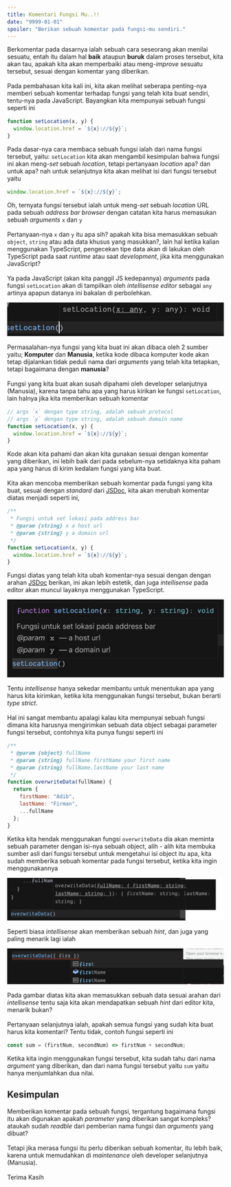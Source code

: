 ```yaml
---
title: Komentari Fungsi Mu..!!
date: "9999-01-01"
spoiler: "Berikan sebuah komentar pada fungsi-mu sendiri."
---
```


Berkomentar pada dasarnya ialah sebuah cara seseorang akan menilai sesuatu, entah itu dalam hal **baik** ataupun **buruk** dalam proses tersebut, kita akan tau, apakah kita akan memperbaiki atau meng-_improve_ sesuatu tersebut, sesuai dengan komentar yang diberikan.
\
\
Pada pembahasan kita kali ini, kita akan melihat seberapa penting-nya memberi sebuah komentar terhadap fungsi yang telah kita buat sendiri, tentu-nya pada JavaScript. Bayangkan kita mempunyai sebuah fungsi seperti ini

```js
function setLocation(x, y) {
  window.location.href = `${x}://${y}`;
}
```

Pada dasar-nya cara membaca sebuah fungsi ialah dari nama fungsi tersebut, yaitu: `setLocation` kita akan mengambil kesimpulan bahwa fungsi ini akan meng-_set_ sebuah _location_, tetapi pertanyaan _location_ apa? dan untuk apa? nah untuk selanjutnya kita akan melihat isi dari fungsi tersebut yaitu

```js
window.location.href = `${x}://${y}`;
```

Oh, ternyata fungsi tersebut ialah untuk meng-_set_ sebuah _location_ URL pada sebuah _address bar browser_ dengan catatan kita harus memasukan sebuah _arguments_ `x` dan `y`
\
\
Pertanyaan-nya `x` dan `y` itu apa sih? apakah kita bisa memasukkan sebuah `object`, `string` atau ada data khusus yang masukkan?, lain hal ketika kalian menggunakan TypeScript, pengecekan tipe data akan di lakukan oleh TypeScript pada saat _runtime_ atau saat _development_, jika kita menggunakan JavaScript?
\
\
Ya pada JavaScript (akan kita panggil JS kedepannya) _arguments_ pada fungsi `setLocation` akan di tampilkan oleh _intellisense editor_ sebagai `any` artinya apapun datanya ini bakalan di perbolehkan.

![](./image-4.png)

Permasalahan-nya fungsi yang kita buat ini akan dibaca oleh 2 sumber yaitu; **Komputer** dan **Manusia**, ketika kode dibaca komputer kode akan tetap dijalankan tidak peduli nama dari _arguments_ yang telah kita tetapkan, tetapi bagaimana dengan **manusia**?
\
\
Fungsi yang kita buat akan susah dipahami oleh developer selanjutnya (Manusia), karena tanpa tahu apa yang harus kirikan ke fungsi `setLocation`, lain halnya jika kita memberikan sebuah komentar

```js
// args `x` dengan type string, adalah sebuah protocol
// args `y` dengan type string, adalah sebuah domain name
function setLocation(x, y) {
  window.location.href = `${x}://${y}`;
}
```

Kode akan kita pahami dan akan kita gunakan sesuai dengan komentar yang diberikan, ini lebih baik dari pada sebelum-nya setidaknya kita paham apa yang harus di kirim kedalam fungsi yang kita buat.
\
\
Kita akan mencoba memberikan sebuah komentar pada fungsi yang kita buat, sesuai dengan _standard_ dari [JSDoc](https://jsdoc.app/), kita akan merubah komentar diatas menjadi seperti ini,

```js
/**
 * Fungsi untuk set lokasi pada address bar
 * @param {string} x a host url
 * @param {string} y a domain url
 */
function setLocation(x, y) {
  window.location.href = `${x}://${y}`;
}
```

Fungsi diatas yang telah kita ubah komentar-nya sesuai dengan dengan arahan [JSDoc](https://jsdoc.app/) berikan, ini akan lebih estetik, dan juga _intellisense_ pada editor akan muncul layaknya menggunakan TypeScript.

![](./image-1.png)

Tentu _intellisense_ hanya sekedar membantu untuk menentukan apa yang harus kita kirimkan, ketika kita menggunakan fungsi tersebut, bukan berarti _type strict_.
\
\
Hal ini sangat membantu apalagi kalau kita mempunyai sebuah fungsi dimana kita harusnya mengirimkan sebuah data object sebagai parameter fungsi tersebut, contohnya kita punya fungsi seperti ini

```js
/**
 * @param {object} fullName
 * @param {string} fullName.firstName your first name
 * @param {string} fullName.lastName your last name
 */
function overwriteData(fullName) {
  return {
    firstName: "Adib",
    lastName: "Firman",
    ...fullName
  };
}
```

Ketika kita hendak menggunakan fungsi `overwriteData` dia akan meminta sebuah parameter dengan isi-nya sebuah object, alih - alih kita membuka sumber asli dari fungsi tersebut untuk mengetahui isi object itu apa, kita sudah memberika sebuah komentar pada fungsi tersebut, ketika kita ingin menggunakannya

![](./image-2.png)

Seperti biasa _intellisense_ akan memberikan sebuah _hint_, dan juga yang paling menarik lagi ialah

![](./image-3.png)

Pada gambar diatas kita akan memasukkan sebuah data sesuai arahan dari _intellisense_ tentu saja kita akan mendapatkan sebuah _hint_ dari editor kita, menarik bukan?
\
\
Pertanyaan selanjutnya ialah, apakah semua fungsi yang sudah kita buat harus kita komentari? Tentu tidak, contoh fungsi seperti ini

```js
const sum = (firstNum, secondNum) => firstNum + secondNum;
```

Ketika kita ingin menggunakan fungsi tersebut, kita sudah tahu dari nama _argument_ yang diberikan, dan dari nama fungsi tersebut yaitu `sum` yaitu hanya menjumlahkan dua nilai.

## Kesimpulan

Memberikan komentar pada sebuah fungsi, tergantung bagaimana fungsi itu akan digunakan apakah _parameter_ yang diberikan sangat kompleks? ataukah sudah _readble_ dari pemberian nama fungsi dan _arguments_ yang dibuat?
\
\
Tetapi jika merasa fungsi itu perlu diberikan sebuah komentar, itu lebih baik, karena untuk memudahkan di _maintenance_ oleh developer selanjutnya (Manusia).
\
\
Terima Kasih
